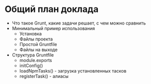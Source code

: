 Общий план доклада
==================

- Что такое Grunt, какие задачи решает, с чем можно сравнить
- Минимальный пример использования
  - Установка
  - Файлы проекта
  - Простой Gruntfile
  - Файлы на выходе
- Структура Gruntfile
  - module.exports
  - initConfig()
  - loadNpmTasks() - загрузка установленных тасков
  - registerTask() - алиасы
